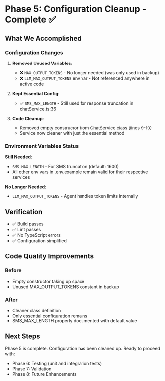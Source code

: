 # Phase 5: Configuration Cleanup - Complete ✅

## What We Accomplished

### Configuration Changes

1. **Removed Unused Variables**:
   - ❌ `MAX_OUTPUT_TOKENS` - No longer needed (was only used in backup)
   - ❌ `LLM_MAX_OUTPUT_TOKENS` env var - Not referenced anywhere in active code
   
2. **Kept Essential Config**:
   - ✅ `SMS_MAX_LENGTH` - Still used for response truncation in chatService.ts:36

3. **Code Cleanup**:
   - Removed empty constructor from ChatService class (lines 9-10)
   - Service now cleaner with just the essential method

### Environment Variables Status

**Still Needed**:
- `SMS_MAX_LENGTH` - For SMS truncation (default: 1600)
- All other env vars in .env.example remain valid for their respective services

**No Longer Needed**:
- `LLM_MAX_OUTPUT_TOKENS` - Agent handles token limits internally

## Verification

- ✅ Build passes
- ✅ Lint passes
- ✅ No TypeScript errors
- ✅ Configuration simplified

## Code Quality Improvements

### Before
- Empty constructor taking up space
- Unused MAX_OUTPUT_TOKENS constant in backup

### After
- Cleaner class definition
- Only essential configuration remains
- SMS_MAX_LENGTH properly documented with default value

## Next Steps

Phase 5 is complete. Configuration has been cleaned up. Ready to proceed with:
- Phase 6: Testing (unit and integration tests)
- Phase 7: Validation
- Phase 8: Future Enhancements